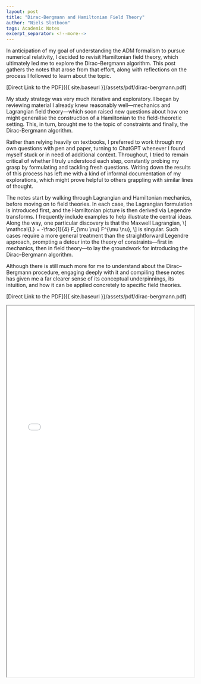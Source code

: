 ```yaml
---
layout: post
title: "Dirac-Bergmann and Hamiltonian Field Theory"
author: "Niels Slotboom"
tags: Academic Notes
excerpt_separator: <!--more-->
---
```




In anticipation of my goal of understanding the ADM formalism to pursue numerical relativity, I decided to revisit Hamiltonian field theory, which ultimately led me to explore the Dirac–Bergmann algorithm. This post gathers the notes that arose from that effort, along with reflections on the process I followed to learn about the topic.<!--more-->

[Direct Link to the PDF]({{ site.baseurl }}/assets/pdf/dirac-bergmann.pdf)

My study strategy was very much iterative and exploratory. I began by reviewing material I already knew reasonably well—mechanics and Lagrangian field theory—which soon raised new questions about how one might generalise the construction of a Hamiltonian to the field-theoretic setting. This, in turn, brought me to the topic of constraints and finally, the Dirac-Bergmann algorithm.

Rather than relying heavily on textbooks, I preferred to work through my own questions with pen and paper, turning to ChatGPT whenever I found myself stuck or in need of additional context. Throughout, I tried to remain critical of whether I truly understood each step, constantly probing my grasp by formulating and tackling fresh questions. Writing down the results of this process has left me with a kind of informal documentation of my explorations, which might prove helpful to others grappling with similar lines of thought.

The notes start by walking through Lagrangian and Hamiltonian mechanics, before moving on to field theories. In each case, the Lagrangian formulation is introduced first, and the Hamiltonian picture is then derived via Legendre transforms. I frequently include examples to help illustrate the central ideas. Along the way, one particular discovery is that the Maxwell Lagrangian,
\\[
\mathcal{L} = -\frac{1}{4} F_{\mu \nu} F^{\mu \nu},
\\]
is singular. Such cases require a more general treatment than the straightforward Legendre approach, prompting a detour into the theory of constraints—first in mechanics, then in field theory—to lay the groundwork for introducing the Dirac–Bergmann algorithm.

Although there is still much more for me to understand about the Dirac–Bergmann procedure, engaging deeply with it and compiling these notes has given me a far clearer sense of its conceptual underpinnings, its intuition, and how it can be applied concretely to specific field theories.

[Direct Link to the PDF]({{ site.baseurl }}/assets/pdf/dirac-bergmann.pdf)

<iframe src="{{ site.baseurl }}/assets/pdf/dirac-bergmann.pdf" width="100%" height="1000px">
    This browser does not support PDFs. Please download the PDF to view it: 
    <a href="{{ site.baseurl }}/assets/pdf/dirac-bergmann.pdf">Download PDF</a>.
</iframe>